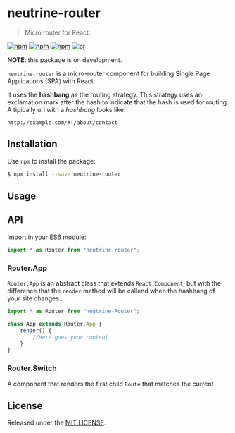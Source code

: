 # neutrine-router

> Micro router for React.

[![npm](https://img.shields.io/npm/v/neutrine-router.svg?style=flat-square)](https://www.npmjs.com/package/neutrine-router)
[![npm](https://img.shields.io/npm/dt/neutrine-router.svg?style=flat-square)](https://www.npmjs.com/package/neutrine-router)
[![npm](https://img.shields.io/npm/l/neutrine-router.svg?style=flat-square)](https://github.com/siimple/neutrine-router)
[![pr](https://img.shields.io/badge/PRs-welcome-brightgreen.svg?style=flat-square)]()

**NOTE**: this package is on development.  

`neutrine-router` is a micro-router component for building Single Page Applications (SPA) with React. 

It uses the **hashbang** as the routing strategy. This strategy uses an exclamation mark after the hash to indicate that the hash is used for routing. A tipically url with a *hashbang* looks like: 

```
http://example.com/#!/about/contact
```
 

## Installation 

Use `npm` to install the package:

```bash
$ npm install --save neutrine-router
```

## Usage


 

## API 

Import in your ES6 module:

```javascript
import * as Router from "neutrine-router";
```

### Router.App

`Router.App` is an abstract class that extends `React.Component`, but with the difference that the `render` method will be callend when the hashbang of your site changes..

```javascript
import * as Router from "neutrine-Router";

class App extends Router.App {
    render() {
        //Here goes your content
    }
}
```

### Router.Switch

A component that renders the first child `Route` that matches the current 

## License

Released under the [MIT LICENSE](./LICENSE).

